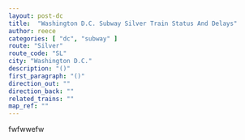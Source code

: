 ```yaml
---
layout: post-dc
title:  "Washington D.C. Subway Silver Train Status And Delays"
author: reece
categories: [ "dc", "subway" ]
route: "Silver"
route_code: "SL"
city: "Washington D.C."
description: "()"
first_paragraph: "()"
direction_out: ""
direction_back: ""
related_trains: ""
map_ref: ""
---
```


fwfwwefw

